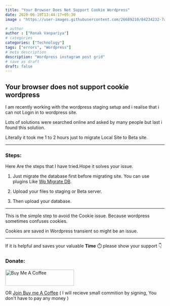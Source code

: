 ```yaml
---
title: "Your Browser Does Not Support Cookie Wordpress"
date: 2020-06-10T13:44:17+05:30
image : "https://user-images.githubusercontent.com/26689210/84234232-7a210700-ab11-11ea-910f-2b5f26d55f2f.png"

# author
author : ["Ronak Vanpariya"]
# categories
categories: ["Technology"]
tags: ["errors", "Wordpress"]
# meta description
description: "Wordpress instagram post grid"
# save as draft
draft: false
---
```


Your browser does not support cookie wordpress
----------------------------------------------

I am recently working with the wordpress staging setup and i realise that i can not Login in to wordpress site.

Lots of solutions were searched online and asked by many people but last i found this solution.

Literally it took me 1 to 2 hours just to migrate Local Site to Beta site.

---
### Steps:

Here Are the steps that I have tried.Hope it solves your issue.

1.  Just migrate the database first before migrating site. You can use plugins Like [Wp Migrate DB](https://wordpress.org/plugins/wp-migrate-db/).

2.  Upload your files to staging or Beta server.

3.  Then upload your database.

---
This is the simple step to avoid the Cookie issue. Because wordpress sometimes confuses cookies.

Cookies are saved in Wordpress transient so might be an issue.

---
If it is helpful and saves your valuable **Time** :stopwatch: please show your support :point_down:

### Donate:

<a href="https://www.buymeacoffee.com/vanpariyar" rel="noopener noreferrer" target="_blank"><img src="https://cdn.buymeacoffee.com/buttons/default-orange.png" alt="Buy Me A Coffee" style="height: 51px !important;width: 217px !important;" ></a>

OR [Join Buy me A Coffee](https://buymeacoff.ee/?via=vanpariyar) ( I will recieve small commition by signing, You don't have to pay any money )